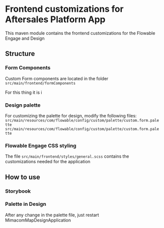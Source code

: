 # Frontend customizations for Aftersales Platform App

This maven module contains the frontend customizations for the Flowable Engage and Design

## Structure

### Form Components

Custom Form components are located in the folder `src/main/frontend/formComponents`

For this thing it is i

### Design palette

For customizing the palette for design, modify the following files:
`src/main/resources/com/flowable/config/custom/palette/custom.form.palette`
`src/main/resources/com/flowable/config/custom/palette/custom.form.palette`

### Flowable Engage CSS styling

The file `src/main/frontend/styles/general.scss` contains the customizations needed for the application

## How to use

### Storybook

### Palette in Design

After any change in the palette file, just restart MimacomMapDesignApplication
